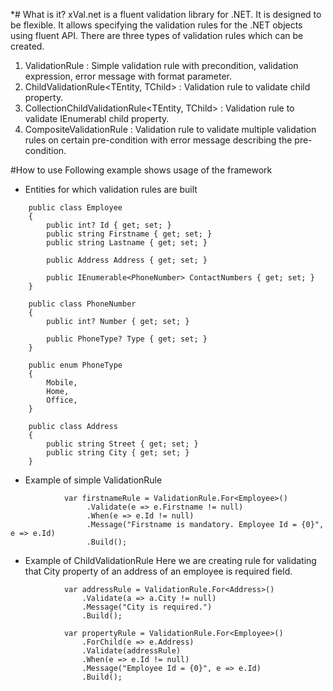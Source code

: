 *# What is it?
xVal.net is a fluent validation library for .NET. It is designed to be flexible.
It allows specifying the validation rules for the .NET objects using fluent API. 
There are three types of validation rules which can be created.

1. ValidationRule<TEntity> : Simple validation rule with precondition, validation expression, error message with format parameter.
2. ChildValidationRule<TEntity, TChild> : Validation rule to validate child property.
3. CollectionChildValidationRule<TEntity, TChild> : Validation rule to validate IEnumerabl<TChild> child property.
4. CompositeValidationRule<TEntity> : Validation rule to validate multiple validation rules on certain pre-condition with error message describing the pre-condition.

#How to use
Following example shows usage of the framework

* Entities for which validation rules are built

```
    public class Employee
    {
        public int? Id { get; set; }
        public string Firstname { get; set; }
        public string Lastname { get; set; }

        public Address Address { get; set; }

        public IEnumerable<PhoneNumber> ContactNumbers { get; set; }
    }

    public class PhoneNumber
    {
        public int? Number { get; set; }

        public PhoneType? Type { get; set; }
    }

    public enum PhoneType
    {
        Mobile,
        Home,
        Office,
    }

    public class Address
    {
        public string Street { get; set; }
        public string City { get; set; }
    }
```
* Example of simple ValidationRule<TEntity>
```
            var firstnameRule = ValidationRule.For<Employee>()
                 .Validate(e => e.Firstname != null)
                 .When(e => e.Id != null)
                 .Message("Firstname is mandatory. Employee Id = {0}", e => e.Id)
                 .Build();
```
* Example of ChildValidationRule<TEntity>
Here we are creating rule for validating that City property of an address of an employee is required field.
```
            var addressRule = ValidationRule.For<Address>()
                .Validate(a => a.City != null)
                .Message("City is required.")
                .Build();

            var propertyRule = ValidationRule.For<Employee>()
                .ForChild(e => e.Address)
                .Validate(addressRule)
                .When(e => e.Id != null)
                .Message("Employee Id = {0}", e => e.Id)
                .Build();
```
